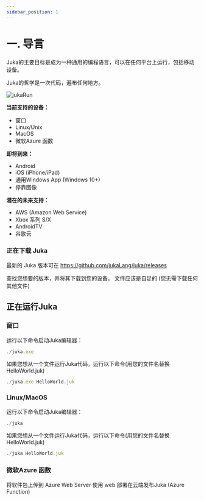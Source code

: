 ```yaml
---
sidebar_position: 1
---
```


# 一. 导言

Juka的主要目标是成为一种通用的编程语言，可以在任何平台上运行，包括移动设备。

Juka的哲学是一次代码，遍布任何地方。

![jukaRun](https://user-images.githubusercontent.com/11934545/171545920-02493491-fa44-40d6-9a5b-46b2f90f8301.gif)

__当前支持的设备：__
- 窗口
- Linux/Unix
- MacOS
- 微软Azure 函数

__即将到来：__
- Android
- iOS (iPhone/iPad)
- 通用Windows App (Windows 10+)
- 停靠图像

__潜在的未来支持：__
- AWS (Amazon Web Service)
- Xbox 系列 S/X
- AndroidTV
- 谷歌云


### 正在下载 Juka
最新的 Juka 版本可在 https://github.com/jukaLang/juka/releases

查找您想要的版本，并将其下载到您的设备。 文件应该是自足的 (您无需下载任何其他文件)

## 正在运行Juka

### 窗口

运行以下命令启动Juka编辑器：

```jsx
./juka.exe
```

如果您想从一个文件运行Juka代码，运行以下命令(用您的文件名替换HelloWorld.juk)

```jsx
./juka.exe HelloWorld.juk
```

### Linux/MacOS

运行以下命令启动Juka编辑器：
```jsx
./juka
```

如果您想从一个文件运行Juka代码，运行以下命令(用您的文件名替换HelloWorld.juk)

```jsx
./juka HelloWorld.juk
```


### 微软Azure 函数

将软件包上传到 Azure Web Server 使用 web 部署在云端发布Juka (Azure Function)
